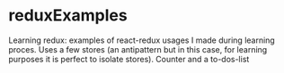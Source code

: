 # reduxExamples

Learning redux: examples of react-redux usages I made during learning proces. 
Uses a few stores (an antipattern but in this case, for learning purposes it is perfect to isolate stores).
Counter and a to-dos-list
